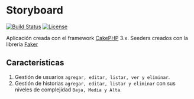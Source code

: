 # Storyboard

[![Build Status](https://img.shields.io/travis/cakephp/app/master.svg?style=flat-square)](https://travis-ci.org/cakephp/app)
[![License](https://img.shields.io/packagist/l/cakephp/app.svg?style=flat-square)](https://packagist.org/packages/cakephp/app)

Aplicación creada con el framework [CakePHP](http://cakephp.org) 3.x.
Seeders creados con la librería [Faker](https://github.com/fzaninotto/Faker)

## Características

1. Gestión de usuarios `agregar, editar, listar, ver y eliminar`.
2. Gestión de historias `agregar, editar, listar y eliminar` con sus niveles de complejidad `Baja, Media y Alta`.
